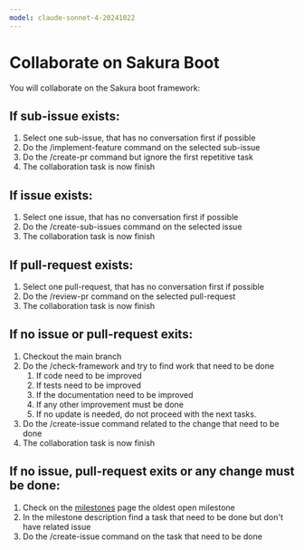 ```yaml
---
model: claude-sonnet-4-20241022
---
```


# Collaborate on Sakura Boot

You will collaborate on the Sakura boot framework:

## If sub-issue exists:

1. Select one sub-issue, that has no conversation first if possible
2. Do the /implement-feature <issue-number> command on the selected sub-issue
3. Do the /create-pr command but ignore the first repetitive task
4. The collaboration task is now finish

## If issue exists:

1. Select one issue, that has no conversation first if possible
2. Do the /create-sub-issues <issue-number> command on the selected issue
3. The collaboration task is now finish

## If pull-request exists:

1. Select one pull-request, that has no conversation first if possible
2. Do the /review-pr <pr-number> command on the selected pull-request
3. The collaboration task is now finish

## If no issue or pull-request exits:

1. Checkout the main branch
2. Do the /check-framework and try to find work that need to be done
    1. If code need to be improved
    2. If tests need to be improved
    3. If the documentation need to be improved
    4. If any other improvement must be done
    5. If no update is needed, do not proceed with the next tasks.
3. Do the /create-issue command related to the change that need to be done
4. The collaboration task is now finish

## If no issue, pull-request exits or any change must be done:

1. Check on the [milestones](https://github.com/daymor-dev/sakura-boot/milestones) page the oldest open milestone
2. In the milestone description find a task that need to be done but don't have related issue
3. Do the /create-issue command on the task that need to be done